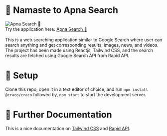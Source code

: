 # 🙏️ Namaste to Apna Search
![Apna Search 🔎](https://user-images.githubusercontent.com/55712612/140558324-e95b293a-bc48-4f98-b975-93ff80a103db.gif)
<br>
Try the application here: [Apna Search 🔎](https://apnasearch.netlify.app/search)
<br><br>
This is a web searching application similar to Google Search where user can search anything and get corresponding results, images, news, and videos. The project has been made using Reactjs, Tailwind CSS, and the search results are fetched using Google Search API from Rapid API.

# 🚀️ Setup
Clone this repo, open it in a text editor of choice, and run `npm install @craco/craco` followed by, `npm start` to start the development server.





# 📑️ Further Documentation

This is a nice documentation on [Tailwind CSS](https://tailwindcss.com/docs) and [Rapid API](https://docs.rapidapi.com/).
